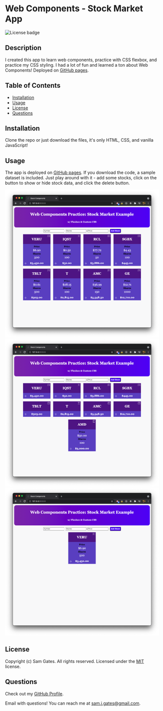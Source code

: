 # Web Components - Stock Market App

![License badge](https://img.shields.io/badge/license-MIT-green)

## Description

I created this app to learn web components, practice with CSS flexbox, and practice my CSS styling. I had a lot of fun and learned a ton about Web Components! Deployed on [GitHub pages](https://sg0703.github.io/Web_Components/).

## Table of Contents

- [Installation](#installation)
- [Usage](#usage)
- [License](#license)
- [Questions](#questions)

## Installation

Clone the repo or just download the files, it's only HTML, CSS, and vanilla JavaScript!

## Usage

The app is deployed on [GitHub pages](https://sg0703.github.io/Web_Components/). If you download the code, a sample dataset is included. Just play around with it - add some stocks, click on the button to show or hide stock data, and click the delete button.

![Screenshot 1](readme/screen1.png)
![Screenshot 2](readme/screen2.png)
![Screenshot 3](readme/screen3.png)

## License

Copyright (c) Sam Gates. All rights reserved.
Licensed under the [MIT](https://opensource.org/licenses/MIT) license.

## Questions

Check out my [GitHub Profile](https://github.com/sg0703).

Email with questions! You can reach me at sam.j.gates@gmail.com.
